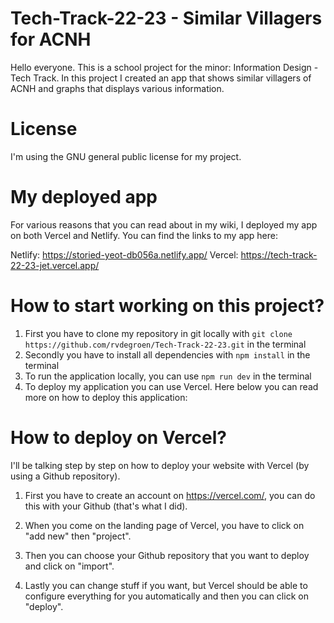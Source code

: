 # Tech-Track-22-23 - Similar Villagers for ACNH

Hello everyone. This is a school project for the minor: Information Design - Tech Track. In this project I created an app that shows similar villagers of ACNH and graphs that displays various information.

# License

I'm using the GNU general public license for my project.

# My deployed app

For various reasons that you can read about in my wiki, I deployed my app on both Vercel and Netlify. You can find the links to my app here:

Netlify: https://storied-yeot-db056a.netlify.app/
Vercel: https://tech-track-22-23-jet.vercel.app/

# How to start working on this project?

1. First you have to clone my repository in git locally with `git clone https://github.com/rvdegroen/Tech-Track-22-23.git` in the terminal
2. Secondly you have to install all dependencies with `npm install` in the terminal
3. To run the application locally, you can use `npm run dev` in the terminal
4. To deploy my application you can use Vercel. Here below you can read more on how to deploy this application:

# How to deploy on Vercel?

I'll be talking step by step on how to deploy your website with Vercel (by using a Github repository).

1. First you have to create an account on https://vercel.com/, you can do this with your Github (that's what I did).

2. When you come on the landing page of Vercel, you have to click on "add new" then "project".

3. Then you can choose your Github repository that you want to deploy and click on "import".

4. Lastly you can change stuff if you want, but Vercel should be able to configure everything for you automatically and then you can click on "deploy".
